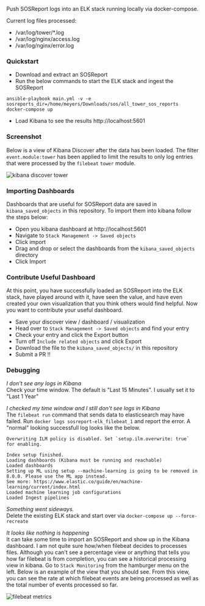 Push SOSReport logs into an ELK stack running locally via docker-compose.

Current log files processed:
* /var/log/tower/*.log
* /var/log/nginx/access.log
* /var/log/nginx/error.log

### Quickstart

* Download and extract an SOSReport
* Run the below commands to start the ELK stack and ingest the SOSReport
```
ansible-playbook main.yml -v -e sosreports_dir=/home/meyers/Downloads/sos/all_tower_sos_reports
docker-compose up
```
* Load Kibana to see the results http://localhost:5601

### Screenshot
Below is a view of Kibana Discover after the data has been loaded. The filter
`event.module:tower` has been applied to limit the results to only log entries
that were processed by the `filebeat` `tower` module.

![kibana discover tower](../assets/kibana_tower_discover.png?raw=true)


### Importing Dashboards

Dashboards that are useful for SOSReport data are saved in `kibana_saved_objects`
in this repository. To import them into kibana follow the steps below:
* Open you kibana dashboard at http://localhost:5601
* Navigate to `Stack Management -> Saved objects`
* Click import
* Drag and drop or select the dashboards from the `kibana_saved_objects` directory
* Click Import

### Contribute Useful Dashboard

At this point, you have successfully loaded an SOSReport into the ELK stack, have
played around with it, have seen the value, and have even created your own visualization
that you think others would find helpful. Now you want to contribute your useful
dashboard.

* Save your discover view / dashboard / visualization
* Head over to `Stack Management -> Saved objects` and find your entry
* Check your entry and click the Export button
* Turn off `Include related objects` and click Export
* Download the file to the `kibana_saved_objects/` in this repository
* Submit a PR !!

### Debugging

*I don't see any logs in Kibana*</br>
Check your time window. The default is "Last 15 Minutes". I usually set it to "Last 1 Year"

*I checked my time window and I still don't see logs in Kibana*</br>
The `filebeat run` command that sends data to elasticsearch may have failed. Run `docker logs sosreport-elk_filebeat_1` and report the error.
A "normal" looking successfull log looks like the below.

```
Overwriting ILM policy is disabled. Set `setup.ilm.overwrite: true` for enabling.

Index setup finished.
Loading dashboards (Kibana must be running and reachable)
Loaded dashboards
Setting up ML using setup --machine-learning is going to be removed in 8.0.0. Please use the ML app instead.
See more: https://www.elastic.co/guide/en/machine-learning/current/index.html
Loaded machine learning job configurations
Loaded Ingest pipelines
```

*Something went sideways.*</br>
Delete the existing ELK stack and start over via `docker-compose up --force-recreate`

*It looks like nothing is happening*</br>
It can take some time to import an SOSReport and show up in the Kibana dashboard. I am not quite sure how/when filebeat decides to processes files. Although you can't see a percentage view or anything that tells you how far filebeat is from completion, you can see a historical processing view in kibana. Go to `Stack Monitoring` from the hamburger menu on the left. Below is an example of the view that you should see. From this view, you can see the rate at which filebeat events are being processed as well as the total number of events processed so far.

![filebeat metrics](../assets/debug_elasticsearch_filebeat_metrics.png?raw=true)
